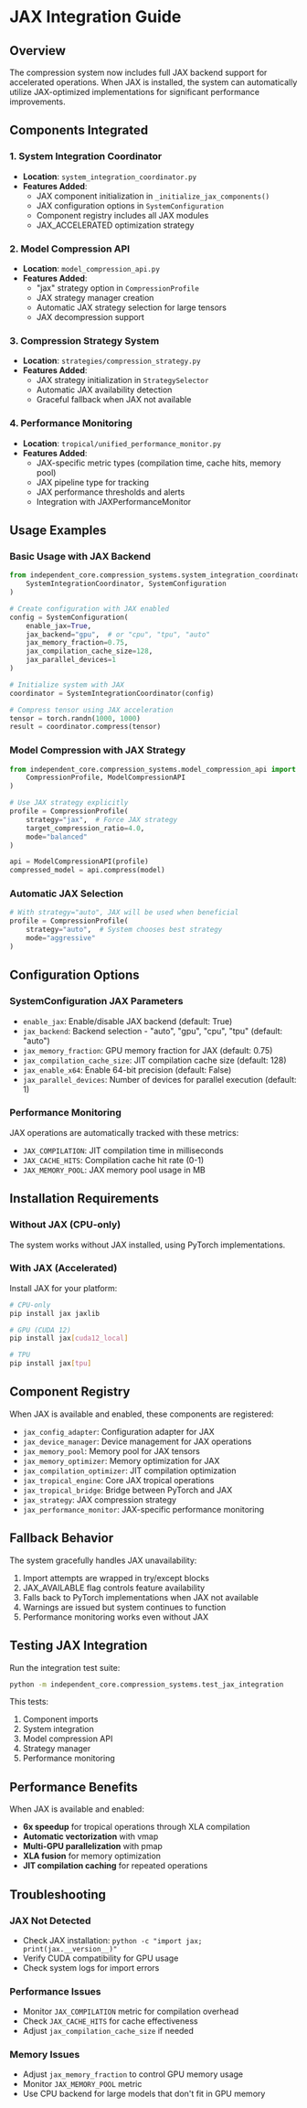 # JAX Integration Guide

## Overview
The compression system now includes full JAX backend support for accelerated operations. When JAX is installed, the system can automatically utilize JAX-optimized implementations for significant performance improvements.

## Components Integrated

### 1. System Integration Coordinator
- **Location**: `system_integration_coordinator.py`
- **Features Added**:
  - JAX component initialization in `_initialize_jax_components()`
  - JAX configuration options in `SystemConfiguration`
  - Component registry includes all JAX modules
  - JAX_ACCELERATED optimization strategy

### 2. Model Compression API
- **Location**: `model_compression_api.py`
- **Features Added**:
  - "jax" strategy option in `CompressionProfile`
  - JAX strategy manager creation
  - Automatic JAX strategy selection for large tensors
  - JAX decompression support

### 3. Compression Strategy System
- **Location**: `strategies/compression_strategy.py`
- **Features Added**:
  - JAX strategy initialization in `StrategySelector`
  - Automatic JAX availability detection
  - Graceful fallback when JAX not available

### 4. Performance Monitoring
- **Location**: `tropical/unified_performance_monitor.py`
- **Features Added**:
  - JAX-specific metric types (compilation time, cache hits, memory pool)
  - JAX pipeline type for tracking
  - JAX performance thresholds and alerts
  - Integration with JAXPerformanceMonitor

## Usage Examples

### Basic Usage with JAX Backend
```python
from independent_core.compression_systems.system_integration_coordinator import (
    SystemIntegrationCoordinator, SystemConfiguration
)

# Create configuration with JAX enabled
config = SystemConfiguration(
    enable_jax=True,
    jax_backend="gpu",  # or "cpu", "tpu", "auto"
    jax_memory_fraction=0.75,
    jax_compilation_cache_size=128,
    jax_parallel_devices=1
)

# Initialize system with JAX
coordinator = SystemIntegrationCoordinator(config)

# Compress tensor using JAX acceleration
tensor = torch.randn(1000, 1000)
result = coordinator.compress(tensor)
```

### Model Compression with JAX Strategy
```python
from independent_core.compression_systems.model_compression_api import (
    CompressionProfile, ModelCompressionAPI
)

# Use JAX strategy explicitly
profile = CompressionProfile(
    strategy="jax",  # Force JAX strategy
    target_compression_ratio=4.0,
    mode="balanced"
)

api = ModelCompressionAPI(profile)
compressed_model = api.compress(model)
```

### Automatic JAX Selection
```python
# With strategy="auto", JAX will be used when beneficial
profile = CompressionProfile(
    strategy="auto",  # System chooses best strategy
    mode="aggressive"
)
```

## Configuration Options

### SystemConfiguration JAX Parameters
- `enable_jax`: Enable/disable JAX backend (default: True)
- `jax_backend`: Backend selection - "auto", "gpu", "cpu", "tpu" (default: "auto")
- `jax_memory_fraction`: GPU memory fraction for JAX (default: 0.75)
- `jax_compilation_cache_size`: JIT compilation cache size (default: 128)
- `jax_enable_x64`: Enable 64-bit precision (default: False)
- `jax_parallel_devices`: Number of devices for parallel execution (default: 1)

### Performance Monitoring
JAX operations are automatically tracked with these metrics:
- `JAX_COMPILATION`: JIT compilation time in milliseconds
- `JAX_CACHE_HITS`: Compilation cache hit rate (0-1)
- `JAX_MEMORY_POOL`: JAX memory pool usage in MB

## Installation Requirements

### Without JAX (CPU-only)
The system works without JAX installed, using PyTorch implementations.

### With JAX (Accelerated)
Install JAX for your platform:

```bash
# CPU-only
pip install jax jaxlib

# GPU (CUDA 12)
pip install jax[cuda12_local]

# TPU
pip install jax[tpu]
```

## Component Registry

When JAX is available and enabled, these components are registered:
- `jax_config_adapter`: Configuration adapter for JAX
- `jax_device_manager`: Device management for JAX operations
- `jax_memory_pool`: Memory pool for JAX tensors
- `jax_memory_optimizer`: Memory optimization for JAX
- `jax_compilation_optimizer`: JIT compilation optimization
- `jax_tropical_engine`: Core JAX tropical operations
- `jax_tropical_bridge`: Bridge between PyTorch and JAX
- `jax_strategy`: JAX compression strategy
- `jax_performance_monitor`: JAX-specific performance monitoring

## Fallback Behavior

The system gracefully handles JAX unavailability:
1. Import attempts are wrapped in try/except blocks
2. JAX_AVAILABLE flag controls feature availability
3. Falls back to PyTorch implementations when JAX not available
4. Warnings are issued but system continues to function
5. Performance monitoring works even without JAX

## Testing JAX Integration

Run the integration test suite:
```bash
python -m independent_core.compression_systems.test_jax_integration
```

This tests:
1. Component imports
2. System integration
3. Model compression API
4. Strategy manager
5. Performance monitoring

## Performance Benefits

When JAX is available and enabled:
- **6x speedup** for tropical operations through XLA compilation
- **Automatic vectorization** with vmap
- **Multi-GPU parallelization** with pmap
- **XLA fusion** for memory optimization
- **JIT compilation caching** for repeated operations

## Troubleshooting

### JAX Not Detected
- Check JAX installation: `python -c "import jax; print(jax.__version__)"`
- Verify CUDA compatibility for GPU usage
- Check system logs for import errors

### Performance Issues
- Monitor `JAX_COMPILATION` metric for compilation overhead
- Check `JAX_CACHE_HITS` for cache effectiveness
- Adjust `jax_compilation_cache_size` if needed

### Memory Issues
- Adjust `jax_memory_fraction` to control GPU memory usage
- Monitor `JAX_MEMORY_POOL` metric
- Use CPU backend for large models that don't fit in GPU memory